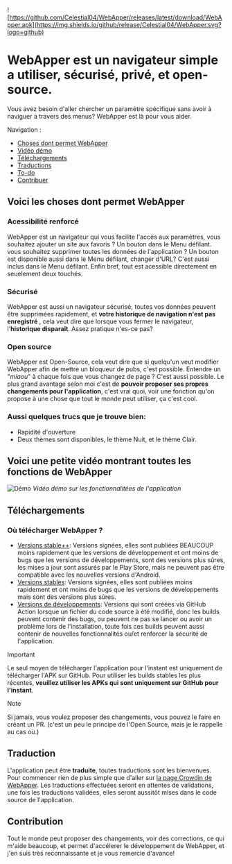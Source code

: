 ![https://github.com/Celestial04/WebApper/releases/latest/download/WebApper.apk](https://img.shields.io/github/release/Celestial04/WebApper.svg?logo=github)
# WebApper est un navigateur simple a utiliser, sécurisé, privé, et open-source.

Vous avez besoin d'aller chercher un paramètre spécifique sans avoir à naviguer a travers des
menus? WebApper est là pour vous aider.

Navigation :

- [Choses dont permet WebApper](#voici-les-choses-dont-permet-webapper)
- [Vidéo démo](#voici-une-petite-vidéo-montrant-toutes-les-fonctions-de-webapper)
- [Téléchargements](#téléchargements)
- [Traductions](#traduction)
- [To-do](#to-do)
- [Contribuer](#contribution)

## Voici les choses dont permet WebApper

### Acessibilité renforcé

WebApper est un navigateur qui vous facilite l'accès aux paramètres, vous souhaitez ajouter un site
aux favoris ? Un bouton dans le Menu défilant. vous souhaitez supprimer toutes les données de
l'application ? Un bouton est disponible aussi dans le Menu défilant, changer d'URL? C'est aussi
inclus dans le Menu défilant.
Enfin bref, tout est acessible directement en seuelement deux touchés.

### Sécurisé

WebApper est aussi un navigateur sécurisé, toutes vos données peuvent être supprimées rapidement, et
**votre historique de navigation n'est pas enregistré** , cela veut dire que lorsque vous fermer le
navigateur, l'**historique disparaît**. Assez pratique n'es-ce pas?

### Open source

WebApper est Open-Source, cela veut dire que si quelqu'un veut modifier WebApper afin de mettre un
bloqueur de pubs, c'est possible. Entendre un "*miaou*" à chaque fois que vous changez de page ?
C'est aussi possible.
Le plus grand avantage selon moi c'est de **pouvoir proposer ses propres changements pour
l'application**, c'est vrai quoi, voir une fonction qu'on propose à une chose que tout le monde peut
utiliser, ça c'est cool.

### Aussi quelques trucs que je trouve bien:

- Rapidité d'ouverture
- Deux thèmes sont disponibles, le thème Nuit, et le thème Clair.

## Voici une petite vidéo montrant toutes les fonctions de WebApper

![Démo](demo.gif)
*Vidéo démo sur les fonctionnalitées de l'application*

## Téléchargements

### Où télécharger WebApper ?

- [Versions stable++](https://play.google.com/store/apps/details?id=com.hugdev.webapper): Versions
  signées, elles sont publiées BEAUCOUP moins rapidement que les versions de développement et ont
  moins de bugs que les versions de développements, sont des versions plus sûres, les mises a jour
  sont assurés par le Play Store, mais ne peuvent pas être compatible avec les nouvelles versions
  d'Android.
- [Versions stables](https://github.com/hugococa2004/WebApper/releases/latest/download/WebApper.apk):
  Versions signées, elles sont publiées moins rapidement et ont moins de bugs que les versions de
  développements mais sont des versions plus sûres.
- [Versions de développements](https://github.com/hugococa2004/WebApper/actions?query=is%3Asuccess):
  Versions qui sont créées via GitHub Action lorsque un fichier du code source à été modifié, donc
  les builds peuvent contenir des bugs, ou peuvent ne pas se lancer ou avoir un problème lors de
  l'installation, toute fois ces builds peuvent aussi contenir de nouvelles fonctionnalités ou/et
  renforcer la sécurité de l'application.

> [!IMPORTANT]
> Le seul moyen de télécharger l'application pour l'instant est uniquement de télécharger l'APK sur GitHub.
> Pour utiliser les builds stables les plus récentes, **veuillez utiliser les APKs qui sont
uniquement sur GitHub pour l'instant**.

> [!NOTE]
> Si jamais, vous voulez proposer des changements, vous pouvez le faire en créant un PR. (c'est un peu le principe de l'Open Source, mais je le rappelle au cas où.)

## Traduction

L'application peut être **traduite**, toutes traductions sont les bienvenues. Pour commencer rien de
plus simple que d'aller sur [la page Crowdin de WebApper](https://crowdin.com/project/webapper). Les
traductions effectuées seront en attentes de validations, une fois les traductions validées, elles
seront aussitôt mises dans le code source de l'application.

## Contribution

Tout le monde peut proposer des changements, voir des corrections, ce qui m'aide beaucoup, et permet
d'accélerer le développement de WebApper, et j'en suis très reconnaissante et je vous remercie d'avance!
